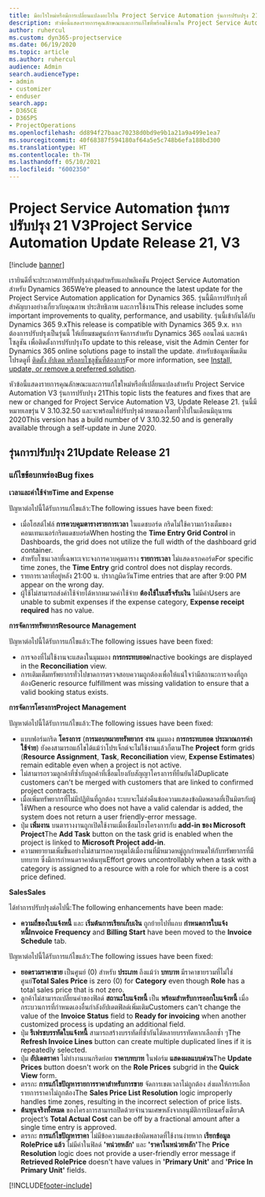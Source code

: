 ```yaml
---
title: มีอะไรใหม่หรือมีการเปลี่ยนแปลงอะไรใน Project Service Automation รุ่นการปรับปรุง 21 V3
description: หัวข้อนี้แสดงรายการคุณลักษณะและการแก้ไขที่พร้อมใช้งานใน Project Service Automation รุ่นการปรับปรุง 21 V3
author: ruhercul
ms.custom: dyn365-projectservice
ms.date: 06/19/2020
ms.topic: article
ms.author: ruhercul
audience: Admin
search.audienceType:
- admin
- customizer
- enduser
search.app:
- D365CE
- D365PS
- ProjectOperations
ms.openlocfilehash: dd894f27baac70238d0bd9e9b1a21a9a499e1ea7
ms.sourcegitcommit: 40f68387f594180af64a5e5c748b6efa188bd300
ms.translationtype: HT
ms.contentlocale: th-TH
ms.lasthandoff: 05/10/2021
ms.locfileid: "6002350"
---
```

# <a name="project-service-automation-update-release-21-v3"></a><span data-ttu-id="09320-103">Project Service Automation รุ่นการปรับปรุง 21 V3</span><span class="sxs-lookup"><span data-stu-id="09320-103">Project Service Automation Update Release 21, V3</span></span>

[!include [banner](../includes/psa-now-project-operations.md)]

<span data-ttu-id="09320-104">เรายินดีที่จะประกาศการปรับปรุงล่าสุดสำหรับแอปพลิเคชัน Project Service Automation สำหรับ Dynamics 365</span><span class="sxs-lookup"><span data-stu-id="09320-104">We’re pleased to announce the latest update for the Project Service Automation application for Dynamics 365.</span></span> <span data-ttu-id="09320-105">รุ่นนี้มีการปรับปรุงที่สำคัญบางอย่างเกี่ยวกับคุณภาพ ประสิทธิภาพ และการใช้งาน</span><span class="sxs-lookup"><span data-stu-id="09320-105">This release includes some important improvements to quality, performance, and usability.</span></span> <span data-ttu-id="09320-106">รุ่นนี้เข้ากันได้กับ Dynamics 365 9.x</span><span class="sxs-lookup"><span data-stu-id="09320-106">This release is compatible with Dynamics 365 9.x.</span></span> <span data-ttu-id="09320-107">หากต้องการปรับปรุงเป็นรุ่นนี้ ให้เยี่ยมชมศูนย์การจัดการสำหรับ Dynamics 365 ออนไลน์ และหน้าโซลูชัน เพื่อติดตั้งการปรับปรุง</span><span class="sxs-lookup"><span data-stu-id="09320-107">To update to this release, visit the Admin Center for Dynamics 365 online solutions page to install the update.</span></span> <span data-ttu-id="09320-108">สำหรับข้อมูลเพิ่มเติม โปรดดูที่ [ติดตั้ง อัปเดต หรือลบโซลูชันที่ต้องการ](/power-platform/admin/install-remove-preferred-solution)</span><span class="sxs-lookup"><span data-stu-id="09320-108">For more information, see [Install, update, or remove a preferred solution](/power-platform/admin/install-remove-preferred-solution).</span></span>

<span data-ttu-id="09320-109">หัวข้อนี้แสดงรายการคุณลักษณะและการแก้ไขใหม่หรือที่เปลี่ยนแปลงสำหรับ Project Service Automation V3 รุ่นการปรับปรุง 21</span><span class="sxs-lookup"><span data-stu-id="09320-109">This topic lists the features and fixes that are new or changed for Project Service Automation V3, Update Release 21.</span></span> <span data-ttu-id="09320-110">รุ่นนี้มีหมายเลขรุ่น V 3.10.32.50 และจะพร้อมให้ปรับปรุงด้วยตนเองโดยทั่วไปในเดือนมิถุนายน 2020</span><span class="sxs-lookup"><span data-stu-id="09320-110">This version has a build number of V 3.10.32.50 and is generally available through a self-update in June 2020.</span></span>

## <a name="update-release-21"></a><span data-ttu-id="09320-111">รุ่นการปรับปรุง 21</span><span class="sxs-lookup"><span data-stu-id="09320-111">Update Release 21</span></span>

### <a name="bug-fixes"></a><span data-ttu-id="09320-112">แก้ไขข้อบกพร่อง</span><span class="sxs-lookup"><span data-stu-id="09320-112">Bug fixes</span></span>

<span data-ttu-id="09320-113">**เวลาและค่าใช้จ่าย**</span><span class="sxs-lookup"><span data-stu-id="09320-113">**Time and Expense**</span></span>

<span data-ttu-id="09320-114">ปัญหาต่อไปนี้ได้รับการแก้ไขแล้ว:</span><span class="sxs-lookup"><span data-stu-id="09320-114">The following issues have been fixed:</span></span>

- <span data-ttu-id="09320-115">เมื่อโฮสต์ไฟล์ **การควบคุมตารางรายการเวลา** ในแดชบอร์ด กริดไม่ใช้ความกว้างเต็มของคอนเทนเนอร์กริดแดชบอร์ด</span><span class="sxs-lookup"><span data-stu-id="09320-115">When hosting the **Time Entry Grid Control** in Dashboards, the grid does not utilize the full width of the dashboard grid container.</span></span>
- <span data-ttu-id="09320-116">สำหรับโซนเวลาที่เฉพาะเจาะจงการควบคุมตาราง **รายการเวลา** ไม่แสดงเรกคอร์ด</span><span class="sxs-lookup"><span data-stu-id="09320-116">For specific time zones, the **Time Entry** grid control does not display records.</span></span>
- <span data-ttu-id="09320-117">รายการเวลาที่อยู่หลัง 21:00 น. ปรากฏผิดวัน</span><span class="sxs-lookup"><span data-stu-id="09320-117">Time entries that are after 9:00 PM appear on the wrong day.</span></span>
- <span data-ttu-id="09320-118">ผู้ใช้ไม่สามารถส่งค่าใช้จ่ายได้หากหมวดค่าใช้จ่าย **ต้องใช้ใบเสร็จรับเงิน** ไม่มีค่า</span><span class="sxs-lookup"><span data-stu-id="09320-118">Users are unable to submit expenses if the expense category, **Expense receipt required** has no value.</span></span>

<span data-ttu-id="09320-119">**การจัดการทรัพยากร**</span><span class="sxs-lookup"><span data-stu-id="09320-119">**Resource Management**</span></span>

<span data-ttu-id="09320-120">ปัญหาต่อไปนี้ได้รับการแก้ไขแล้ว:</span><span class="sxs-lookup"><span data-stu-id="09320-120">The following issues have been fixed:</span></span>

- <span data-ttu-id="09320-121">การจองที่ไม่ใช้งานจะแสดงในมุมมอง **การกระทบยอด**</span><span class="sxs-lookup"><span data-stu-id="09320-121">Inactive bookings are displayed in the **Reconciliation** view.</span></span>
- <span data-ttu-id="09320-122">การเติมเต็มทรัพยากรทั่วไปขาดการตรวจสอบความถูกต้องเพื่อให้แน่ใจว่ามีสถานะการจองที่ถูกต้อง</span><span class="sxs-lookup"><span data-stu-id="09320-122">Generic resource fulfillment was missing validation to ensure that a valid booking status exists.</span></span>

<span data-ttu-id="09320-123">**การจัดการโครงการ**</span><span class="sxs-lookup"><span data-stu-id="09320-123">**Project Management**</span></span>

<span data-ttu-id="09320-124">ปัญหาต่อไปนี้ได้รับการแก้ไขแล้ว:</span><span class="sxs-lookup"><span data-stu-id="09320-124">The following issues have been fixed:</span></span>

- <span data-ttu-id="09320-125">แบบฟอร์มกริด **โครงการ** (**การมอบหมายทรัพยากร** **งาน** มุมมอง **การกระทบยอด** **ประมาณการค่าใช้จ่าย**) ยังคงสามารถแก้ไขได้แม้ว่าโปรเจ็กต์จะไม่ใช้งานแล้วก็ตาม</span><span class="sxs-lookup"><span data-stu-id="09320-125">The **Project** form grids (**Resource Assignment**, **Task**, **Reconciliation** view, **Expense Estimates**) remain editable even when a project is not active.</span></span>
- <span data-ttu-id="09320-126">ไม่สามารถรวมลูกค้าที่ซ้ำกับลูกค้าที่เชื่อมโยงกับสัญญาโครงการที่ยืนยันได้</span><span class="sxs-lookup"><span data-stu-id="09320-126">Duplicate customers can't be merged with customers that are linked to confirmed project contracts.</span></span>
- <span data-ttu-id="09320-127">เมื่อเพิ่มทรัพยากรที่ไม่มีปฏิทินที่ถูกต้อง ระบบจะไม่ส่งคืนข้อความแสดงข้อผิดพลาดที่เป็นมิตรกับผู้ใช้</span><span class="sxs-lookup"><span data-stu-id="09320-127">When a resource who does not have a valid calendar is added, the system does not return a user friendly-error message.</span></span>
- <span data-ttu-id="09320-128">ปุ่ม **เพิ่มงาน** บนตารางงานถูกเปิดใช้งานเมื่อเชื่อมโยงโครงการกับ **add-in ของ Microsoft Project**</span><span class="sxs-lookup"><span data-stu-id="09320-128">The **Add Task** button on the task grid is enabled when the project is linked to **Microsoft Project add-in**.</span></span>
- <span data-ttu-id="09320-129">ความพยายามเพิ่มขึ้นอย่างไม่สามารถควบคุมได้เมื่องานที่มีหมวดหมู่ถูกกำหนดให้กับทรัพยากรที่มีบทบาท ซึ่งมีการกำหนดราคาต้นทุน</span><span class="sxs-lookup"><span data-stu-id="09320-129">Effort grows uncontrollably when a task with a category is assigned to a resource with a role for which there is a cost price defined.</span></span>

<span data-ttu-id="09320-130">**Sales**</span><span class="sxs-lookup"><span data-stu-id="09320-130">**Sales**</span></span>

<span data-ttu-id="09320-131">ได้ทำการปรับปรุงต่อไปนี้:</span><span class="sxs-lookup"><span data-stu-id="09320-131">The following enhancements have been made:</span></span>

- <span data-ttu-id="09320-132">**ความถี่ของใบแจ้งหนี้** และ **เริ่มต้นการเรียกเก็บเงิน** ถูกย้ายไปที่แถบ **กำหนดการใบแจ้งหนี้**</span><span class="sxs-lookup"><span data-stu-id="09320-132">**Invoice Frequency** and **Billing Start** have been moved to the **Invoice Schedule** tab.</span></span>

<span data-ttu-id="09320-133">ปัญหาต่อไปนี้ได้รับการแก้ไขแล้ว:</span><span class="sxs-lookup"><span data-stu-id="09320-133">The following issues have been fixed:</span></span>

- <span data-ttu-id="09320-134">**ยอดรวมราคาขาย** เป็นศูนย์ (0) สำหรับ **ประเภท** ถึงแม้ว่า **บทบาท** มีราคาขายรวมที่ไม่ใช่ศูนย์</span><span class="sxs-lookup"><span data-stu-id="09320-134">**Total Sales Price** is zero (0) for **Category** even though **Role** has a total sales price that is not zero.</span></span>
- <span data-ttu-id="09320-135">ลูกค้าไม่สามารถเปลี่ยนค่าของฟิลด์ **สถานะใบแจ้งหนี้** เป็น **พร้อมสำหรับการออกใบแจ้งหนี้** เมื่อกระบวนการที่กำหนดเองอื่นกำลังอัปเดตฟิลด์เพิ่มเติม</span><span class="sxs-lookup"><span data-stu-id="09320-135">Customers can't change the value of the **Invoice Status** field to **Ready for invoicing** when another customized process is updating an additional field.</span></span>
- <span data-ttu-id="09320-136">ปุ่ม **รีเฟรชบรรทัดใบแจ้งหนี้** สามารถสร้างบรรทัดที่ซ้ำกันได้หลายบรรทัดหากเลือกซ้ำ ๆ</span><span class="sxs-lookup"><span data-stu-id="09320-136">The **Refresh Invoice Lines** button can create multiple duplicated lines if it is repeatedly selected.</span></span>
- <span data-ttu-id="09320-137">ปุ่ม **อัปเดตราคา** ไม่ทำงานบนกริดย่อย **ราคาบทบาท** ในฟอร์ม **แสดงผลแบบด่วน**</span><span class="sxs-lookup"><span data-stu-id="09320-137">The **Update Prices** button doesn't work on the **Role Prices** subgrid in the **Quick View** form.</span></span>
- <span data-ttu-id="09320-138">ตรรกะ **การแก้ไขปัญหารายการราคาสำหรับการขาย** จัดการเขตเวลาไม่ถูกต้อง ส่งผลให้การเลือกรายการราคาไม่ถูกต้อง</span><span class="sxs-lookup"><span data-stu-id="09320-138">The **Sales Price List Resolution** logic improperly handles time zones, resulting in the incorrect selection of price lists.</span></span>
- <span data-ttu-id="09320-139">**ต้นทุนจริงทั้งหมด** ของโครงการสามารถปิดด้วยจำนวนเศษหลังจากอนุมัติการป้อนครั้งเดียว</span><span class="sxs-lookup"><span data-stu-id="09320-139">A project’s **Total Actual Cost** can be off by a fractional amount after a single time entry is approved.</span></span>
- <span data-ttu-id="09320-140">ตรรกะ **การแก้ไขปัญหาราคา** ไม่มีข้อความแสดงข้อผิดพลาดที่ใช้งานง่ายหาก **เรียกข้อมูล RolePrice แล้ว** ไม่มีค่าในฟิลด์ **'หน่วยหลัก'** และ **'ราคาในหน่วยหลัก'**</span><span class="sxs-lookup"><span data-stu-id="09320-140">The **Price Resolution** logic does not provide a user-friendly error message if **Retrieved RolePrice** doesn't have values in **'Primary Unit'** and **'Price In Primary Unit'** fields.</span></span>


[!INCLUDE[footer-include](../includes/footer-banner.md)]